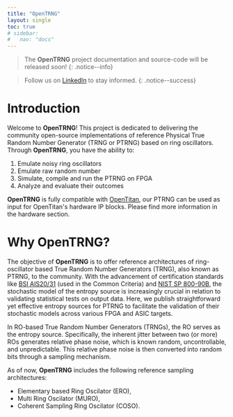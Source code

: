 ```yaml
---
title: "OpenTRNG"
layout: single
toc: true
# sidebar:
#   nav: "docs"
---
```


> The **OpenTRNG** project documentation and source-code will be released soon!
{: .notice--info}

> Follow us on [LinkedIn](https://www.linkedin.com/in/florian-pebay-peyroula/) to stay informed.
{: .notice--success}

# Introduction

Welcome to **OpenTRNG**! This project is dedicated to delivering the community open-source implementations of reference Physical True Random Number Generator (TRNG or PTRNG) based on ring oscillators. Through **OpenTRNG**, you have the ability to:

1. Emulate noisy ring oscillators
2. Emulate raw random number
3. Simulate, compile and run the PTRNG on FPGA
4. Analyze and evaluate their outcomes

**OpenTRNG** is fully compatible with [OpenTitan](https://opentitan.org), our PTRNG can be used as input for OpenTitan's hardware IP blocks. Please find more information in the hardware section.

# Why OpenTRNG?

The objective of **OpenTRNG** is to offer reference architectures of ring-oscillator based True Random Number Generators (TRNG), also known as PTRNG, to the community. With the advancement of certification standards like [BSI AIS20/31](https://www.bsi.bund.de/dok/randomnumbergenerators) (used in the Common Criteria) and [NIST SP 800-90B](https://csrc.nist.gov/pubs/sp/800/90/b/final), the stochastic model of the entropy source is increasingly crucial in relation to validating statistical tests on output data. Here, we publish straightforward yet effective entropy sources for PTRNG to facilitate the validation of their stochastic models across various FPGA and ASIC targets.

In RO-based True Random Number Generators (TRNGs), the RO serves as the entropy source. Specifically, the inherent jitter between two (or more) ROs generates relative phase noise, which is known random, uncontrollable, and unpredictable. This relative phase noise is then converted into random bits through a sampling mechanism.

As of now, **OpenTRNG** includes the following reference sampling architectures:

* Elementary based Ring Oscilator (ERO),
* Multi Ring Oscilator (MURO),
* Coherent Sampling Ring Oscilator (COSO).
